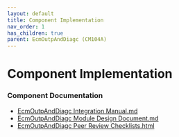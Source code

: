 ```yaml
---
layout: default
title: Component Implementation
nav_order: 1
has_children: true
parent: EcmOutpAndDiagc (CM104A)
---
```

# Component Implementation
### Component Documentation

- [EcmOutpAndDiagc Integration Manual.md](doc/EcmOutpAndDiagc%20Integration%20Manual.md)
- [EcmOutpAndDiagc Module Design Document.md](doc/EcmOutpAndDiagc%20Module%20Design%20Document.md)
- [EcmOutpAndDiagc Peer Review Checklists.html](doc/EcmOutpAndDiagc%20Peer%20Review%20Checklists.html)


